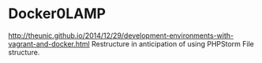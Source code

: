 # Docker0LAMP
http://theunic.github.io/2014/12/29/development-environments-with-vagrant-and-docker.html
Restructure in anticipation of using PHPStorm File structure.
